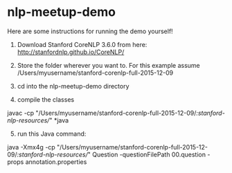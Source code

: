 # nlp-meetup-demo

Here are some instructions for running the demo yourself!

1. Download Stanford CoreNLP 3.6.0 from here: http://stanfordnlp.github.io/CoreNLP/

2. Store the folder wherever you want to.  For this example assume /Users/myusername/stanford-corenlp-full-2015-12-09

3. cd into the nlp-meetup-demo directory

5. compile the classes

javac -cp "/Users/myusername/stanford-corenlp-full-2015-12-09/*:stanford-nlp-resources/*" *java

5. run this Java command:

java -Xmx4g -cp "/Users/myusername/stanford-corenlp-full-2015-12-09/*:stanford-nlp-resources/*" Question -questionFilePath 00.question -props annotation.properties
